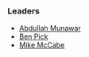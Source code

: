 ### Leaders

* [Abdullah Munawar](mailto:abdullah.munawar@owasp.org)
* [Ben Pick](mailto:ben.pick@owasp.org)
* [Mike McCabe](mailto:michael.mccabe@owasp.org)
